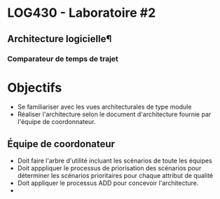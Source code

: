 # LOG430 - Laboratoire #2
## Architecture logicielle¶
### Comparateur de temps de trajet

# Objectifs

- Se familiariser avec les vues architecturales de type module
- Réaliser l'architecture selon le document d'architecture fournie par l'équipe de coordonnateur. 
  
## Équipe de coordonateur
- Doit faire l'arbre d'utilité incluant les scénarios de toute les équipes
- Doit apppliquer le processus de priorisation des scénarios pour déterminer les scénarios prioritaires pour chaque attribut de qualité
- Doit appliquer le processus ADD pour concevoir l'architecture.
- 